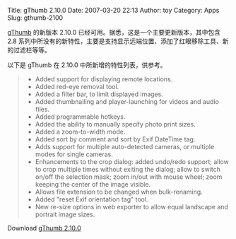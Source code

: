 Title: gThumb 2.10.0
Date: 2007-03-20 22:13
Author: toy
Category: Apps
Slug: gthumb-2100

[gThumb](http://gthumb.sourceforge.net/) 的新版本 2.10.0
已经可用。据悉，这是一个主要更新版本，其中包含 2.8
系列中所没有的新特性，主要是支持显示远端位置、添加了红眼移除工具、新的过滤栏等等。

以下是 gThumb 在 2.10.0 中所新增的特性列表，供参考。

> * Added support for displaying remote locations.  
>  * Added red-eye removal tool.  
>  * Added a filter bar, to limit displayed images.  
>  * Added thumbnailing and player-launching for videos and audio
> files.  
>  * Added programmable hotkeys.  
>  * Added the ability to manually specify photo print sizes.  
>  * Added a zoom-to-width mode.  
>  * Added sort by comment and sort by Exif DateTime tag.  
>  * Adds support for multiple auto-detected cameras, or multiple modes
> for single cameras.  
>  * Enhancements to the crop dialog: added undo/redo support; allow to
> crop multiple times without exiting the dialog; allow to switch on/off
> the selection mask; zoom in/out with mouse wheel; zoom keeping the
> center of the image visible.  
>  * Allows file extension to be changed when bulk-renaming.  
>  * Added "reset Exif orientation tag" tool.  
>  * New re-size options in web exporter to allow equal landscape and
> portrait image sizes.

Download [gThumb
2.10.0](http://ftp.gnome.org/pub/GNOME/sources/gthumb/2.10/)
